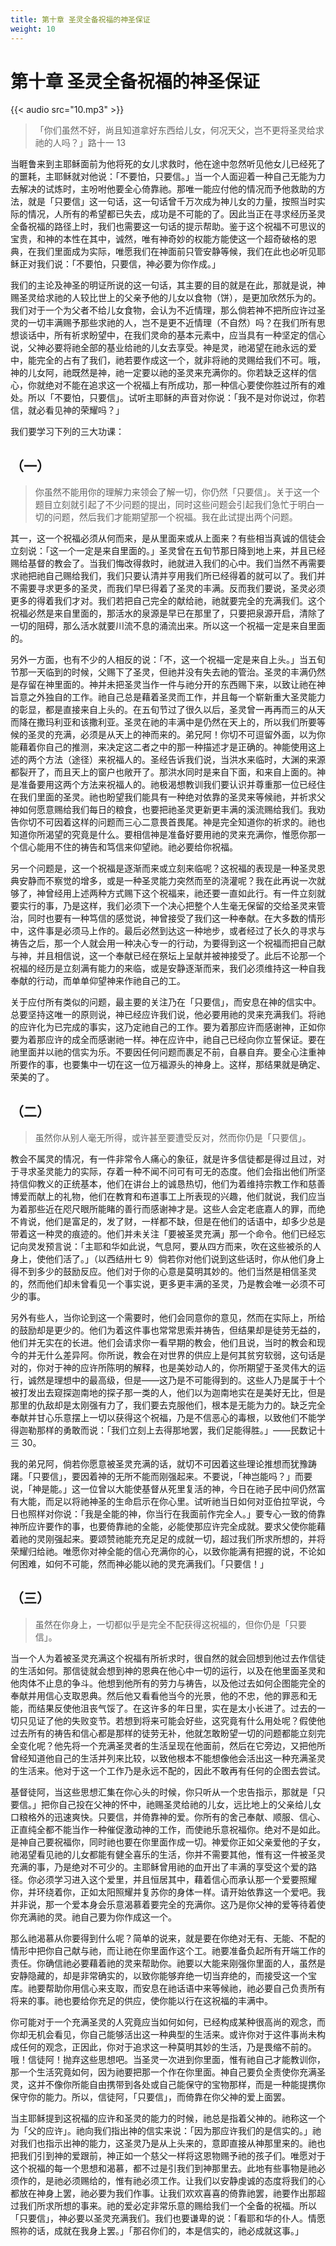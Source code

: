 ```yaml
---
title: 第十章 圣灵全备祝福的神圣保证
weight: 10
---
```


# 第十章 圣灵全备祝福的神圣保证
{{< audio src="10.mp3" >}}

> 「你们虽然不好，尚且知道拿好东西给儿女，何况天父，岂不更将圣灵给求祂的人吗？」路十一 13

当睚鲁来到主耶稣面前为他将死的女儿求救时，他在途中忽然听见他女儿已经死了的噩耗，主耶稣就对他说：「不要怕，只要信。」当一个人面迎着一种自己无能为力去解决的试炼时，主吩咐他要全心倚靠祂。那唯一能应付他的情况而予他救助的方法，就是「只要信」这一句话，这一句话曾千万次成为神儿女的力量，按照当时实际的情况，人所有的希望都已失去，成功是不可能的了。因此当正在寻求经历圣灵全备祝福的路径上时，我们也需要这一句话的提示帮助。鉴于这个祝福不可思议的宝贵，和神的本性在其中，诚然，唯有神奇妙的权能方能使这一个超奇破格的恩典，在我们里面成为实际，唯愿我们在神面前只管安静等候，我们在此也必听见耶稣正对我们说：「不要怕，只要信，神必要为你作成。」

我们的主论及神圣的明证所说的这一句话，其主要的目的就是在此，那就是说，神赐圣灵给求祂的人较比世上的父亲予他的儿女以食物（饼），是更加欣然乐为的。我们对于一个为父者不给儿女食物，会认为不近情理，那么倘若神不把所应许过圣灵的一切丰满赐予那些求祂的人，岂不是更不近情理（不自然）吗？在我们所有思想谈话中，所有祈求盼望中，在我们灵命的基本元素中，应当具有一种坚定的信心说，父神必要将祂全部的基业给祂的儿女去享受。神是灵，祂渴望在祂永远的爱中，能完全的占有了我们，祂若要作成这一个，就非将祂的灵赐给我们不可。哦，神的儿女阿，祂既然是神，祂一定要以祂的圣灵来充满你的。你若缺乏这样的信心，你就绝对不能在追求这一个祝福上有所成功，那一种信心要使你胜过所有的难处。所以「不要怕，只要信」。试听主耶稣的声音对你说：「我不是对你说过，你若信，就必看见神的荣耀吗？」

我们要学习下列的三大功课：

## （一）

> 你虽然不能用你的理解力来领会了解一切，你仍然「只要信」。关于这一个题目立刻就引起了不少问题的提出，同时这些问题会引起我们急忙于明白一切的问题，然后我们才能期望那一个祝福。我在此试提出两个问题。

其一，这一个祝福必须从何而来，是从里面来或从上面来？有些相当真诚的信徒会立刻说：「这一个一定是来自里面的。」圣灵曾在五旬节那日降到地上来，并且已经赐给基督的教会了。当我们悔改得救时，祂就进入我们的心中。我们当然不再需要求祂把祂自己赐给我们，我们只要认清并亨用我们所已经得着的就可以了。我们并不需要寻求更多的圣灵，而我们早巳得着了圣灵的丰满。反而我们要说，圣灵必须更多的得着我们才对。我们若把自己完全的献给祂，祂就要完全的充满我们。这个祝福必然是来自里面的，那活水的泉源是早已在那里了，只要把泉源开启，清除了一切的阻碍，那么活水就要川流不息的涌流出来。所以这一个祝福一定是来自里面的。

另外一方面，也有不少的人相反的说：「不，这一个祝福一定是来自上头。」当五旬节那一天临到的时候，父赐下了圣灵，但祂并没有失去祂的管治。圣灵的丰满仍然是存留在神里面的。神并未把圣灵当作一件与祂分开的东西赐下来，以致让祂在神旨意之外独自的工作。祂自己总是藉着圣灵而工作，并且每一个崭新重大圣灵能力的彰显，都是直接来自上头的。在五旬节过了很久以后，圣灵曾一再再而三的从天而降在撒玛利亚和该撒利亚。圣灵在祂的丰满中是仍然在天上的，所以我们所要等候的圣灵的充满，必须是从天上的神而来的。弟兄阿！你切不可逗留外面，以为你能藉着你自己的推测，来决定这二者之中的那一种描述才是正确的。神能使用这上述的两个方法（途径）来祝福人的。圣经告诉我们说，当洪水来临时，大渊的来源都裂开了，而且天上的窗户也敞开了。那洪水同时是来自下面，和来自上面的。神是准备要用这两个方法来祝福人的。祂极渴想教训我们要认识并尊重那一位已经住在我们里面的圣灵。祂也盼望我们能具有一种绝对依靠的圣灵来等候祂，并祈求父神如何愿意赐给我们每日的粮食，也要把祂圣灵更新更丰满的溪流赐给我们。我劝告你切不可因着这样的问题而三心二意畏首畏尾。神是完全知道你的祈求的。祂也知道你所渴望的究竟是什么。要相信神是准备好要用祂的灵来充满你，惟愿你那一个信心能用不住的祷告和笃信来仰望祂。祂必要给你祝福。

另一个问题是，这一个祝福是逐渐而来或立刻来临呢？这祝福的表现是一种圣灵恩典安静而不察觉的增多，或是一种圣灵能力突然而至的浇灌呢？我在此再说一次就够了，神曾经用上述两种方式赐下这个祝福来，祂还要一直如此行。有一件立刻就要实行的事，乃是这样，我们必须下一个决心把整个人生毫无保留的交给圣灵来管治，同时也要有一种笃信的感觉说，神曾接受了我们这一种奉献。在大多数的情形中，这件事是必须马上作的。最后必然到达这一种地步，或者经过了长久的寻求与祷告之后，那一个人就会用一种决心专一的行动，为要得到这一个祝福而把自己献与神，并且相信说，这一个奉献已经在祭坛上呈献并被神接受了。此后不论那一个祝福的经历是立刻满有能力的来临，或是安静逐渐而来，我们必须维持这一种自我奉献的行动，而单单仰望神来作祂自己的工。

关于应付所有类似的问题，最主要的关注乃在「只要信」，而安息在神的信实中。总要坚持这唯一的原则说，神已经应许我们说，他必要用祂的灵来充满我们。将祂的应许化为已完成的事实，这乃定祂自己的工作。要为着那应许而感谢神，正如你要为着那应许的成全而感谢祂一样。神在应许中，祂自己已经向你立誓保证。要在祂里面并以祂的信实为乐。不要因任何问题而裹足不前，自暴自弃。要全心注重神所要作的事，也要集中一切在这一位万福源头的神身上。这样，那结果就是确定、荣美的了。

## （二）

> 虽然你从别人毫无所得，或许甚至要遭受反对，然而你仍是「只要信」。

教会不属灵的情况，有一件非常令人痛心的象征，就是许多信徒都是得过且过，对于寻求圣灵能力的实际，存着一种不闻不问可有可无的态度。他们会指出他们所坚持信仰教义的正统基本，他们在讲台上的诚恳热切，他们为着维持宗教工作和慈善博爱而献上的礼物，他们在教育和布道事工上所表现的兴趣，他们就说，我们应当为着那些近在咫尺眼所能睹的善行而感谢神才是。这些人会定老底嘉人的罪，而绝不肯说，他们是富足的，发了财，一样都不缺，但是在他们的话语中，却多少总是带着这一种灵的痕迹的。他们并未关注「要被圣灵充满」那一个命令。他们已经忘记向灵发预言说：「主耶和华如此说，气息阿，要从四方而来，吹在这些被杀的人身上，使他们活了。」（以西结卅七 9）倘若你对他们说到这些话时，你从他们身上得不到多少的鼓励反应。他们对于你的心意是莫明其妙的。他们当然是相信圣灵的，然而他们却未曾看见一个事实说，更多更丰满的圣灵，乃是教会唯一必须不可少的事。

另外有些人，当你论到这一个需要时，他们会同意你的意见，然而在实际上，所给的鼓励却是更少的。他们为着这件事也常常思索并祷告，但结果却是徒劳无益的，他们并无实在的长进。他们会请求你一看早期的教会，他们且说，当时的教会和现今的并无什么差异阿。你所说，教会在对世界的供应上是何其贫穷软弱，这句话是对的，你对于神的应许所陈明的解释，也是美妙动人的，你所期望于圣灵伟大的运行，诚然是理想中的最高级，但是——这乃是不可能得到的。这些人乃是属于十个被打发出去窥探迦南地的探子那一类的人，他们以为迦南地实在是美好无比，但是那里的仇敌却是太刚强有力了，我们要去克服他们，根本是无能为力的。缺乏完全奉献并甘心乐意摆上一切以获得这个祝福，乃是不信恶心的毒根，以致他们不能学得迦勒那样的勇敢而说：「我们立刻上去得那地罢，我们足能得胜。」——民数记十三 30。

我的弟兄阿，倘若你愿意被圣灵充满的话，就切不可因着这些理论推想而犹豫踌躇。「只要信」，要因着神的无所不能而刚强起来。不要说，「神岂能吗？」而要说，「神是能。」这一位曾以大能使基督从死里复活的神，今日在祂子民中间仍然富有大能，而足以将祂神圣的生命启示在你心里。试听祂当日如何对亚伯拉罕说，今日也照样对你说：「我是全能的神，你当行在我面前作完全人。」要专心一致的倚靠神所应许要作的事，也要倚靠祂的全能，必能使那应许完全成就。要求父使你能藉着祂的灵刚强起来。要颂赞祂能充充足足的成就一切，超过我们所求所想的，并将荣耀归给祂。唯愿你对神全能的信心充满你的心，以致你能满有把握的说，不论如何困难，如何不可能，然而神必能以祂的灵充满我们。「只要信！」

## （三）

> 虽然在你身上，一切都似乎是完全不配获得这祝福的，但你仍是「只要信」。

当一个人为着被圣灵充满这个祝福有所祈求时，很自然的就会回想到他过去作信徒的生活如何。那信徒就会想到神的恩典在他心中一切的运行，以及在他里面圣灵和他肉体不止息的争斗。他想到他所有的劳力与祷告，以及他过去如何企图能完全的奉献并用信心支取恩典。然后他又看看他当今的光景，他的不忠，他的罪恶和无能，而结果反使他沮丧气馁了。在这许多的年日里，实在是太小长进了。过去的一切只见证了他的失败变节。若想到将来可能会好些，这究竟有什么用处呢？假使他过去所有的祷告和信心都是那样的徒劳无补，他就怎敢盼望一切的问题都能立刻完全变化呢？他先将一个充满圣灵者的生活呈现在他面前，然后在它旁边，又把他所曾经知道他自己的生活并列来比较，以致他根本不能想像他会活出这一种充满圣灵的生活来。他对于这一个工作乃是永远不配的，因此不敢再有任何的企图去尝试。

基督徒阿，当这些思想汇集在你心头的时候，你只听从一个忠告指示，那就是「只要信。」把你自己投在父神的怀中，祂赐圣灵给祂的儿女，远比地上的父亲给儿女口粮格外的迅速爽快。只要信，并倚靠神的爱。你所有的舍己奉献、顺服、信心、正直纯全都不能当作一种催促激动神的工作，而使祂乐意祝福你。绝对不是如此。是神自己要祝福你，同时祂也要在你里面作成一切。神爱你正如父亲爱他的子女，祂渴望看见祂的儿女都能有健全喜乐的生活，你并不需要其他，惟有这一件被圣灵充满的事，乃是绝对不可少的。主耶稣曾用祂的血开出了丰满的享受这个爱的路径。你必须学习进入这个爱里，并且恒居其中，藉着信心而承认那一个爱要照耀你，并环绕着你，正如太阳照耀并复苏你的身体一样。请开始依靠这一个爱吧。我并非说，那一个爱本身会乐意渴慕着要完全的充满你。这乃是你父神的爱等待着使你充满祂的灵。祂自己要为你作成这一个。

那么祂渴慕从你要得到什么呢？简单的说来，就是要在你绝对无有、无能、不配的情形中把你自己献与祂，而让祂在你里面作这个工。祂要准备负起所有开端工作的责任。你确信祂必要藉着祂的灵来帮助你。祂要以大能来刚强你里面的人，虽然是安静隐藏的，却是非常确实的，以致你能够弃绝一切当弃绝的，而接受这一个宝库。祂要帮助你用信心来支取，而安息在祂话语中来等候祂，祂必要自己负责所有将来的事。祂也要给你充足的供应，使你能以行在这祝福的丰满中。

你可能对于一个充满圣灵的人究竟应当如何如何，已经构成某种很高尚的观念，而你却无机会看见，你自己能够活出这一种典型的生活来。或许你对于这件事尚未构成任何的观念，正因此，你对于追求这一种莫明其妙的生活，乃是畏缩不前的。哦！信徒阿！抛弃这些思想吧。当圣灵一次进到你里面，惟有祂自己才能教训你，那一个生活究竟如何，因为祂要把那一个作在你里面。神自己要负全责使你充满圣灵，这并不像你所能自由携带到各处或自己能保守的宝物那样，而是一种能提携你保守你的能力。所以，信徒阿，「只要信」，而倚靠在你父神的爱上面罢。

当主耶稣提到这祝福的应许和圣灵的能力的时候，祂总是指着父神的。祂称这一个为「父的应许」。祂向我们指出神的信实来说：「因为那应许我们的是信实的。」祂对我们也指示出神的能力，这圣灵乃是从上头来的，意即直接从神那里来的。祂也把我们引到神的爱跟前，神正如一个慈父一样将这恩物赐予祂的孩子们。唯愿对于这个祝福的每一个思想和渴慕，都不过是引我们到神那里去。此地有些事物是祂必须作的，是祂必须赐给的，惟有祂必须工作。让我们以安静虔诚的态度将我们的心都放在神身上罢，祂必要为我们作事。让我们欢欢喜喜的倚靠祂罢，祂要作出那超过我们所求所想的事来。祂的爱必定非常乐意的赐给我们一个全备的祝福。所以「只要信」，神必要以圣灵充满我们。我们也要谦卑的说：「看耶和华的仆人。情愿照祢的话，成就在我身上罢。」「那召你们的，本是信实的，祂必成就这事。」
